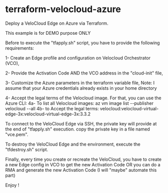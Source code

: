 # terraform-velocloud-azure

Deploy a VeloCloud Edge on Azure via Terraform.

This example is for DEMO purpose ONLY

Before to execute the "tfapply.sh" script, you have to provide the following requirements:

1- Create an Edge profile and configuration on Velocloud Orchestrator (VCO),

2- Provide the Activation Code AND the VCO address in the "cloud-init" file,

3- Customize the Azure parameters in the terraform variable file, Note: I assume that your Azure credentials already exists in your home directory

4- Accept the legal terms of the Velocloud image. For that, you can use the Azure CLI:
4a- To list all Velocloud images: az vm image list --publisher velocloud --all
4b- to Accept the legal terms: velocloud:velocloud-virtual-edge-3x:velocloud-virtual-edge-3x:3.3.2 

To connect to the VeloCloud Edge via SSH, the private key will provide at the end of "tfapply.sh" execution. copy the private key in a file named "vce.pem".

To destroy the VeloCloud Edge and the environment, execute the "tfdestroy.sh" script.

Finally, every time you create or recreate the VeloCloud, you have to create a new Edge config in VCO to get the new Activation Code OR you can do a RMA and generate the new Activation Code (I will "maybe" automate this part)

Enjoy !
